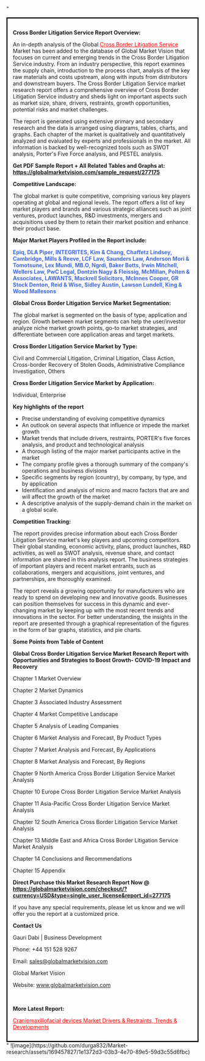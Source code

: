 "<div style='border: 3px solid black; padding: 1em;'>

<strong>Cross Border Litigation Service Report Overview:</strong>

An in-depth analysis of the Global <a style='color: #ff0000;' href='https://globalmarketvision.com/reports/global-cross-border-litigation-service-market/277175'>Cross Border Litigation Service</a> Market has been added to the database of Global Market Vision that focuses on current and emerging trends in the Cross Border Litigation Service industry. From an industry perspective, this report examines the supply chain, introduction to the process chart, analysis of the key raw materials and costs upstream, along with inputs from distributors and downstream buyers. The Cross Border Litigation Service market research report offers a comprehensive overview of Cross Border Litigation Service industry and sheds light on important aspects such as market size, share, drivers, restraints, growth opportunities, potential risks and market challenges.

The report is generated using extensive primary and secondary research and the data is arranged using diagrams, tables, charts, and graphs. Each chapter of the market is qualitatively and quantitatively analyzed and evaluated by experts and professionals in the market. All information is backed by well-recognized tools such as SWOT analysis, Porter's Five Force analysis, and PESTEL analysis.

<strong>Get PDF Sample Report + All Related Tables and Graphs at</strong><strong>:</strong><strong> <a style='color: #ff0000;' href='https://globalmarketvision.com/sample_request/277175?utm_source=linkedinPulse&utm_medium=SN&utm_campaign=SN'><strong>https://globalmarketvision.com/sample_request/277175</strong></a></strong>

<strong>Competitive Landscape:</strong>

The global market is quite competitive, comprising various key players operating at global and regional levels. The report offers a list of key market players and brands and various strategic alliances such as joint ventures, product launches, R&amp;D investments, mergers and acquisitions used by them to retain their market position and enhance their product base.

<strong>Major Market Players Profiled in the Report include:</strong>

<strong style='color: #4169e1;'>Epiq, DLA Piper, INTEGRITES, Kim & Chang, Chaffetz Lindsey, Cambridge, Mills & Reeve, LCF Law, Saunders Law, Anderson Mori & Tomotsune, Lex Mundi, MB.O, Ngrdi, Baker Botts, Irwin Mitchell, Wellers Law, PwC Legal, Dontzin Nagy & Fleissig, McMillan, Polten & Associates, LAWANTS, Mackrell Solicitors, McInnes Cooper, GR Stock Denton, Reid & Wise, Sidley Austin, Lawson Lundell, King & Wood Mallesons</strong>

<strong>Global Cross Border Litigation Service Market Segmentation:</strong>

The global market is segmented on the basis of type, application and region. Growth between market segments can help the user/investor analyze niche market growth points, go-to market strategies, and differentiate between core application areas and target markets.

<strong>Cross Border Litigation Service Market by Type</strong><strong>:</strong>

Civil and Commercial Litigation, Criminal Litigation, Class Action, Cross-border Recovery of Stolen Goods, Administrative Compliance Investigation, Others

<strong>Cross Border Litigation Service Market by</strong><strong> Application:</strong>

Individual, Enterprise

<strong>Key highlights of the report</strong>
<ul>
  <li>Precise understanding of evolving competitive dynamics</li>
  <li>An outlook on several aspects that influence or impede the market growth</li>
  <li>Market trends that include drivers, restraints, PORTER's five forces analysis, and product and technological analysis</li>
  <li>A thorough listing of the major market participants active in the market</li>
  <li>The company profile gives a thorough summary of the company's operations and business divisions</li>
  <li>Specific segments by region (country), by company, by type, and by application</li>
  <li>Identification and analysis of micro and macro factors that are and will affect the growth of the market</li>
  <li>A descriptive analysis of the supply-demand chain in the market on a global scale.</li>
</ul>
<strong>Competition Tracking:</strong>

The report provides precise information about each Cross Border Litigation Service market's key players and upcoming competitors. Their global standing, economic activity, plans, product launches, R&amp;D activities, as well as SWOT analysis, revenue share, and contact information are shared in this analysis report. The business strategies of important players and recent market entrants, such as collaborations, mergers and acquisitions, joint ventures, and partnerships, are thoroughly examined.

The report reveals a growing opportunity for manufacturers who are ready to spend on developing new and innovative goods. Businesses can position themselves for success in this dynamic and ever-changing market by keeping up with the most recent trends and innovations in the sector. For better understanding, the insights in the report are presented through a graphical representation of the figures in the form of bar graphs, statistics, and pie charts.

<strong>Some Points from Table of Content</strong>

<strong>Global Cross Border Litigation Service Market Research Report with Opportunities and Strategies to Boost Growth- COVID-19 Impact and Recovery</strong>

Chapter 1 Market Overview

Chapter 2 Market Dynamics

Chapter 3 Associated Industry Assessment

Chapter 4 Market Competitive Landscape

Chapter 5 Analysis of Leading Companies

Chapter 6 Market Analysis and Forecast, By Product Types

Chapter 7 Market Analysis and Forecast, By Applications

Chapter 8 Market Analysis and Forecast, By Regions

Chapter 9 North America Cross Border Litigation Service Market Analysis

Chapter 10 Europe Cross Border Litigation Service Market Analysis

Chapter 11 Asia-Pacific Cross Border Litigation Service Market Analysis

Chapter 12 South America Cross Border Litigation Service Market Analysis

Chapter 13 Middle East and Africa Cross Border Litigation Service Market Analysis

Chapter 14 Conclusions and Recommendations

Chapter 15 Appendix

<strong>Direct Purchase this Market Research Report Now @ <a style='color: #ff0000;' href='https://globalmarketvision.com/checkout/?currency=USD&type=single_user_license&report_id=277175?utm_source=linkedinPulse&utm_medium=SN&utm_campaign=SN'><strong>https://globalmarketvision.com/checkout/?currency=USD&type=single_user_license&report_id=277175</strong></a></strong>

If you have any special requirements, please let us know and we will offer you the report at a customized price.
<p id='ember58' class='ember-view reader-content-blocks__paragraph'><strong>Contact Us</strong></p>
<p id='ember59' class='ember-view reader-content-blocks__paragraph'>Gauri Dabi | Business Development</p>
<p id='ember60' class='ember-view reader-content-blocks__paragraph'>Phone: +44 151 528 9267</p>
Email: <a href='mailto:sales@globalmarketvision.com'>sales@globalmarketvision.com</a>

Global Market Vision

Website: <a href='http://www.globalmarketvision.com/'>www.globalmarketvision.com</a>

&nbsp;

<strong>More Latest Report:</strong>

<a style='color: #ff0000;' href='https://medium.com/@apurvashinde1994/craniomaxillofacial-devices-market-drivers-restraints-trends-developments-5eec18d0151f'>Craniomaxillofacial devices Market Drivers & Restraints, Trends & Developments</a>

</div>"
![image](https://github.com/durga832/Market-research/assets/169457827/1e1372d3-03b3-4e70-89e5-59d3c55d6fbc)
